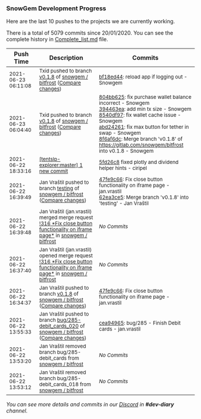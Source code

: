 
### SnowGem Development Progress

Here are the last 10 pushes to the projects we are currently working.

There is a total of 5079 commits since 20/01/2020. You can see the complete history in
 [Complete_list.md](Complete_list.md) file.

| Push Time | Description | Commits |
| --- | --- | --- |
| <sub>2021-06-23 06:11:08</sub> | <sub>Txid pushed to branch [v0\.1\.8](https://gitlab.com/snowgem/bitfrost/commits/v0.1.8) of [snowgem / bitfrost](https://gitlab.com/snowgem/bitfrost) ([Compare changes](https://gitlab.com/snowgem/bitfrost/compare/8f6af6dcaf9c47e1ff335be3f2e8ea8b8692841c...bf18ed4414d93271a218ffc3145c63cb07c8ae6c))</sub> | <sub>[bf18ed44](https://gitlab.com/snowgem/bitfrost/-/commit/bf18ed4414d93271a218ffc3145c63cb07c8ae6c): reload app if logging out - Snowgem</sub> |
| <sub>2021-06-23 06:04:40</sub> | <sub>Txid pushed to branch [v0\.1\.8](https://gitlab.com/snowgem/bitfrost/commits/v0.1.8) of [snowgem / bitfrost](https://gitlab.com/snowgem/bitfrost) ([Compare changes](https://gitlab.com/snowgem/bitfrost/compare/47fe9c668f34279297927956209277a28e189597...8f6af6dcaf9c47e1ff335be3f2e8ea8b8692841c))</sub> | <sub>[804bb625](https://gitlab.com/snowgem/bitfrost/-/commit/804bb6259b6641e770eb90a2e4ec0bcb23a2080c): fix purchase wallet balance incorrect - Snowgem<br>[394463ea](https://gitlab.com/snowgem/bitfrost/-/commit/394463ea47a4c91486339b16b328dfed85964b10): add min tx size - Snowgem<br>[8540df97](https://gitlab.com/snowgem/bitfrost/-/commit/8540df9727987b3cae37f42868066ad44f7064f7): fix wallet cache issue - Snowgem<br>[abd24261](https://gitlab.com/snowgem/bitfrost/-/commit/abd24261b6fd122f2e6a257cd1b18f50b37767d7): fix max button for tether in swap - Snowgem<br>[8f6af6dc](https://gitlab.com/snowgem/bitfrost/-/commit/8f6af6dcaf9c47e1ff335be3f2e8ea8b8692841c): Merge branch 'v0.1.8' of https://gitlab.com/snowgem/bitfrost into v0.1.8 - Snowgem</sub> |
| <sub>2021-06-22 18:33:16</sub> | <sub>[[tentslp-explorer:master] 1 new commit](https://github.com/TENTSLP/tentslp-explorer/commit/5fd26c84eb24f16155640217c51622d8adc0fcf1)</sub> | <sub>[5fd26c8](https://github.com/TENTSLP/tentslp-explorer/commit/5fd26c84eb24f16155640217c51622d8adc0fcf1) fixed plotly and dividend helper hints - ciripel</sub> |
| <sub>2021-06-22 16:39:49</sub> | <sub>Jan Vraštil pushed to branch [testing](https://gitlab.com/snowgem/bitfrost/commits/testing) of [snowgem / bitfrost](https://gitlab.com/snowgem/bitfrost) ([Compare changes](https://gitlab.com/snowgem/bitfrost/compare/e223f9a874325dcc387ce9edf147003788c02cd4...62ea3ce5a15b2836af41943ca710dcf629fd57a8))</sub> | <sub>[47fe9c66](https://gitlab.com/snowgem/bitfrost/-/commit/47fe9c668f34279297927956209277a28e189597): Fix close button functionality on iframe page - jan.vrastil<br>[62ea3ce5](https://gitlab.com/snowgem/bitfrost/-/commit/62ea3ce5a15b2836af41943ca710dcf629fd57a8): Merge branch 'v0.1.8' into 'testing' - Jan Vraštil</sub> |
| <sub>2021-06-22 16:39:48</sub> | <sub>Jan Vraštil (jan.vrastil) merged merge request [\!316 \*Fix close button functionality on iframe page\*](https://gitlab.com/snowgem/bitfrost/-/merge_requests/316) in [snowgem / bitfrost](https://gitlab.com/snowgem/bitfrost)</sub> | <sub>_No Commits_</sub> |
| <sub>2021-06-22 16:37:40</sub> | <sub>Jan Vraštil (jan.vrastil) opened merge request [\!316 \*Fix close button functionality on iframe page\*](https://gitlab.com/snowgem/bitfrost/-/merge_requests/316) in [snowgem / bitfrost](https://gitlab.com/snowgem/bitfrost)</sub> | <sub>_No Commits_</sub> |
| <sub>2021-06-22 16:34:37</sub> | <sub>Jan Vraštil pushed to branch [v0\.1\.8](https://gitlab.com/snowgem/bitfrost/commits/v0.1.8) of [snowgem / bitfrost](https://gitlab.com/snowgem/bitfrost) ([Compare changes](https://gitlab.com/snowgem/bitfrost/compare/18ad4e89af7c28a57cab861fb0a1efe8bddd30ee...47fe9c668f34279297927956209277a28e189597))</sub> | <sub>[47fe9c66](https://gitlab.com/snowgem/bitfrost/-/commit/47fe9c668f34279297927956209277a28e189597): Fix close button functionality on iframe page - jan.vrastil</sub> |
| <sub>2021-06-22 13:55:33</sub> | <sub>Jan Vraštil pushed to branch [bug/285\-debit\_cards\_020](https://gitlab.com/snowgem/bitfrost/commits/bug/285-debit_cards_020) of [snowgem / bitfrost](https://gitlab.com/snowgem/bitfrost) ([Compare changes](https://gitlab.com/snowgem/bitfrost/compare/c880bf8d708346846b70a4438140679a69cbe399...cea949654b18f0da288e4ae9cbe47c5ca1bb681f))</sub> | <sub>[cea94965](https://gitlab.com/snowgem/bitfrost/-/commit/cea949654b18f0da288e4ae9cbe47c5ca1bb681f): bug/285 - Finish Debit cards - jan.vrastil</sub> |
| <sub>2021-06-22 13:53:20</sub> | <sub>Jan Vraštil removed branch bug/285-debit_cards from [snowgem / bitfrost](https://gitlab.com/snowgem/bitfrost)</sub> | <sub>_No Commits_</sub> |
| <sub>2021-06-22 13:53:12</sub> | <sub>Jan Vraštil removed branch bug/285-debit_cards_018 from [snowgem / bitfrost](https://gitlab.com/snowgem/bitfrost)</sub> | <sub>_No Commits_</sub> |

_You can see more details and commits in our [Discord](https://discord.gg/zumGnbg) in **#dev-diary** channel._
